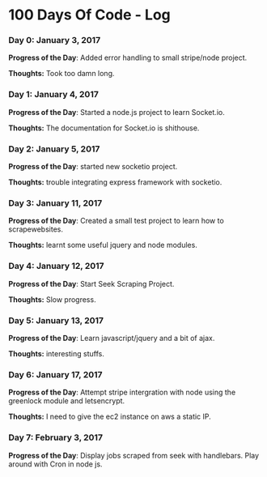 # 100 Days Of Code - Log

### Day 0: January 3, 2017 

**Progress of the Day**: Added error handling to small stripe/node project.

**Thoughts:** Took too damn long.


### Day 1: January 4, 2017 

**Progress of the Day**: Started a node.js project to learn Socket.io.

**Thoughts:** The documentation for Socket.io is shithouse.


### Day 2: January 5, 2017 

**Progress of the Day**: started new socketio project.

**Thoughts:** trouble integrating express framework with socketio.

### Day 3: January 11, 2017 

**Progress of the Day**: Created a small test project to learn how to scrapewebsites. 

**Thoughts:** learnt some useful jquery and node modules.

### Day 4: January 12, 2017 

**Progress of the Day**: Start Seek Scraping Project.

**Thoughts:** Slow progress.

### Day 5: January 13, 2017 

**Progress of the Day**: Learn javascript/jquery and a bit of ajax. 

**Thoughts:** interesting stuffs.


### Day 6: January 17, 2017 

**Progress of the Day**: Attempt stripe intergration with node using the greenlock module and letsencrypt.

**Thoughts:** I need to give the ec2 instance on aws a static IP.

### Day 7: February 3, 2017 

**Progress of the Day**: Display jobs scraped from seek with handlebars. Play around with Cron in node js. 
